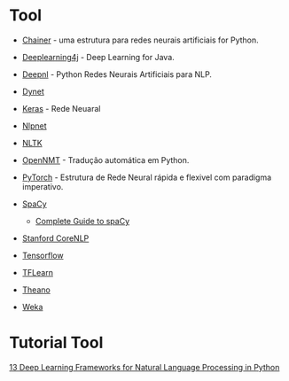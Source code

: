 # Tool

- [Chainer](https://chainer.org/) - uma estrutura para redes neurais artificiais for Python.

- [Deeplearning4j](https://deeplearning4j.org/) - Deep Learning for Java.

- [Deepnl](https://github.com/attardi/deepnl) - Python Redes Neurais Artificiais para NLP.

- [Dynet](https://github.com/clab/dynet)

- [Keras](https://keras.io/) - Rede Neuaral

- [Nlpnet](https://github.com/erickrf/nlpnet)

- [NLTK](http://www.nltk.org/)

- [OpenNMT](http://opennmt.net/) - Tradução automática em Python.

- [PyTorch](https://pytorch.org/) - Estrutura de Rede Neural rápida e flexivel com paradigma imperativo.

- [SpaCy](https://spacy.io/)

    - [Complete Guide to spaCy](https://nlpforhackers.io/complete-guide-to-spacy/)

- [Stanford CoreNLP](https://stanfordnlp.github.io/CoreNLP/)

- [Tensorflow](https://www.tensorflow.org/)

- [TFLearn](http://tflearn.org/)

- [Theano](https://github.com/Theano/Theano)

- [Weka](https://www.cs.waikato.ac.nz/ml/weka/)

# Tutorial Tool
[13 Deep Learning Frameworks for Natural Language Processing in Python](https://medium.com/@datamonsters/13-deep-learning-frameworks-for-natural-language-processing-in-python-2b84a6b6cd98)